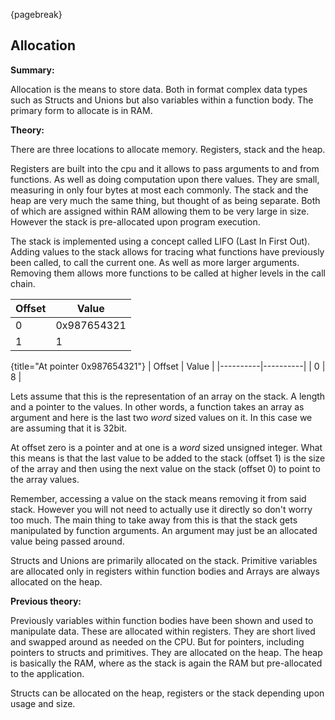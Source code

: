 {pagebreak}

## Allocation
**Summary:**

Allocation is the means to store data. Both in format complex data types such as Structs and Unions but also variables within a function body. The primary form to allocate is in RAM.

**Theory:**

There are three locations to allocate memory. Registers, stack and the heap.

Registers are built into the cpu and it allows to pass arguments to and from functions. As well as doing computation upon there values. They are small, measuring in only four bytes at most each commonly.
The stack and the heap are very much the same thing, but thought of as being separate. Both of which are assigned within RAM allowing them to be very large in size. However the stack is pre-allocated upon program execution.

The stack is implemented using a concept called LIFO (Last In First Out). Adding values to the stack allows for tracing what functions have previously been called, to call the current one. As well as more larger arguments. Removing them allows more functions to be called at higher levels in the call chain.

| Offset | Value                        |
|-----------|-------------------------------|
| 0         | 0x987654321           |
| 1         | 1                              |

{title="At pointer 0x987654321"}
| Offset | Value |
|----------|----------|
| 0        | 8        |

Lets assume that this is the representation of an array on the stack. A length and a pointer to the values. In other words, a function takes an array as argument and here is the last two *word* sized values on it. In this case we are assuming that it is 32bit.

At offset zero is a pointer and at one is a *word* sized unsigned integer. What this means is that the last value to be added to the stack (offset 1) is the size of the array and then using the next value on the stack (offset 0) to point to the array values.

Remember, accessing a value on the stack means removing it from said stack. However you will not need to actually use it directly so don't worry too much. The main thing to take away from this is that the stack gets manipulated by function arguments. An argument may just be an allocated value being passed around.

Structs and Unions are primarily allocated on the stack. Primitive variables are allocated only in registers within function bodies and Arrays are always allocated on the heap.

**Previous theory:**

Previously variables within function bodies have been shown and used to manipulate data. These are allocated within registers. They are short lived and swapped around as needed on the CPU. But for pointers, including pointers to structs and primitives. They are allocated on the heap. The heap is basically the RAM, where as the stack is again the RAM but pre-allocated to the application.

Structs can be allocated on the heap, registers or the stack depending upon usage and size.